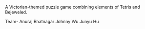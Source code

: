 A Victorian-themed puzzle game combining elements of Tetris and Bejeweled.

Team-
Anuraj Bhatnagar
Johnny Wu
Junyu Hu

